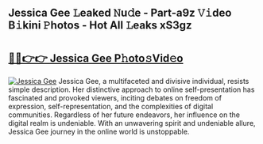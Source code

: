 ## Jessica Gee 𝙻eaked 𝙽u𝚍e - Part-a9z 𝚅𝚒deo B𝚒kini 𝙿hotos - Hot All 𝙻eaks xS3gz

# <h2><a href="http://ld3j6v.urlbe.top/?page=Jessica+Gee">🔗🔗👉👉 Jessica Gee P𝚑oto𝚜Vid𝚎o</a></h2>

[![Jessica Gee](https://i.imgur.com/eBuTRDB.gif)](http://ld3j6v.urlbe.top/?page=Jessica+Gee)
Jessica Gee, a multifaceted and divisive individual, resists simple description. Her distinctive approach to online self-presentation has fascinated and provoked viewers, inciting debates on freedom of expression, self-representation, and the complexities of digital communities. Regardless of her future endeavors, her influence on the digital realm is undeniable. With an unwavering spirit and undeniable allure, Jessica Gee journey in the online world is unstoppable.

